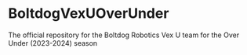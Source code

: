 # BoltdogVexUOverUnder
The official repository for the Boltdog Robotics Vex U team for the Over Under (2023-2024) season
